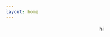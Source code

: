 ```yaml
---
layout: home
---
```


<header><div class="container" style="display:block; width:100%;">hi</div></header>